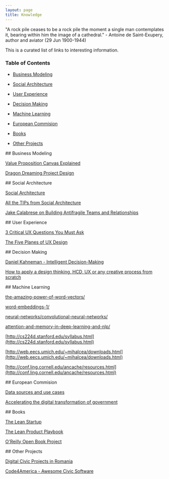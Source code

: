 ```yaml
---
layout: page
title: Knowledge
---
```


<p class="message">
  "A rock pile ceases to be a rock pile the moment a single man contemplates it, bearing within him the image of a cathedral." - Antoine de Saint-Exupery, author and aviator (29 Jun 1900-1944)
</p>

This is a curated list of links to interesting information. 

### Table of Contents 
* [Business Modeling](#business-modeling)
* [Social Architecture](#social)
* [User Experience](#user-experience)
* [Decision Making](#decision)
* [Machine Learning](#machine-learning)
* [European Commision](#european-commision)
* [Books](#books)

* [Other Projects](#friends)


<a name="business-modeling"/>
## Business Modeling 

[Value Proposition Canvas Explained](https://www.youtube.com/watch?v=aN36EcTE54Q)

[Dragon Dreaming Project Design](http://www.dragondreaming.org/wp-content/uploads/DragonDreaming_eBook_english_V02.06.pdf)

<a name="social"/>
## Social Architecture

[Social Architecture](https://www.gitbook.com/book/hintjens/social-architecture/details)

[All the TIPs from Social Architecture](https://meta.discourse.org/t/social-architecture-building-on-line-communities/43871/7)

[Jake Calabrese on Building Antifragile Teams and Relationships](https://www.infoq.com/interviews/agile2015-calabrese-antifragile)


<a name="user-experience"/>
## User Experience 

[3 Critical UX Questions You Must Ask](https://www.youtube.com/watch?v=NGaP0LYzNes&index=1&list=PLYjU5WD2bzVzkxpLUxXYK2m6YKlPYJRQt)

[The Five Planes of UX Design](http://www.belatrixsf.com/whitepapers/the-five-planes-of-ux-design/)


<a name="decision"/>
## Decision Making 

[Daniel Kahneman - Intelligent Decision-Making](https://vimeo.com/182878883)

[How to apply a design thinking, HCD, UX or any creative process from scratch](https://medium.com/digital-experience-design/how-to-apply-a-design-thinking-hcd-ux-or-any-creative-process-from-scratch-b8786efbf812#.1sh1zqygm)


<a name="machine-learning"/>
## Machine Learning 

[the-amazing-power-of-word-vectors/](https://blog.acolyer.org/2016/04/21/the-amazing-power-of-word-vectors/)

[word-embeddings-1/](http://www.offconvex.org/2015/12/12/word-embeddings-1/)

[neural-networks/convolutional-neural-networks/](http://www.wildml.com/category/neural-networks/convolutional-neural-networks/)

[attention-and-memory-in-deep-learning-and-nlp/](http://www.wildml.com/2016/01/attention-and-memory-in-deep-learning-and-nlp/)

[http://cs224d.stanford.edu/syllabus.html](http://cs224d.stanford.edu/syllabus.html)

[http://web.eecs.umich.edu/~mihalcea/downloads.html](http://web.eecs.umich.edu/~mihalcea/downloads.html)

[http://conf.ling.cornell.edu/ancache/resources.html](http://conf.ling.cornell.edu/ancache/resources.html)



<a name="european-commision"/>
## European Commision

[Data sources and use cases](https://ec.europa.eu/futurium/en/content/data-sets)

[Accelerating the digital transformation of government](https://ec.europa.eu/digital-single-market/en/news/communication-eu-egovernment-action-plan-2016-2020-accelerating-digital-transformation)

<a name="books"/>
## Books 


[The Lean Startup](http://theleanstartup.com/)

[The Lean Product Playbook](http://leanproductplaybook.com/)

[O'Reilly Open Book Project](http://www.oreilly.com/openbook/)

<a name="friends"/>
## Other Projects

[Digital Civic Projects in Romania](https://docs.google.com/spreadsheets/d/17Y34dB1V80g3KY1MkKK_jzhFCo8ouRPWi-dJxmXn1NA/edit#gid=0)

[Code4America - Awesome Civic Software](https://github.com/codeforamerica/awesome-civic)
